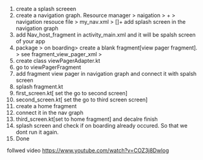 1. create a splash screeen 
2. create a  navigation  graph. Resource manager > naigation > + > navigation resouce file > my_nav.xml > []+ add splash screen in the navigation graph
3. add Nav_host_fragment in activity_main.xml and it will be spalsh screen of your app
4. package > on boarding> create a blank fragment[view pager fragment]. > see fragment_view_pager_xml >
5.  create class viewPagerAdapter.kt
6.  go to viewPagerFragment
7.  add fragment view pager in navigation graph and connect it with spalsh screen
8. splash fragment.kt
9.  first_screen.kt[ set the go to second screen]
10.  second_screen.kt[ set the  go to third screen screen]
11.  create a home fragment
12.  connect it in the nav graph
13.  third_screen.kt[set to home fragment] and decalre finish
14.  splash screen and check if on boarding already occured. So that we dont run it again.
15.  Done

follwed video https://www.youtube.com/watch?v=COZ3j8Dwlog
